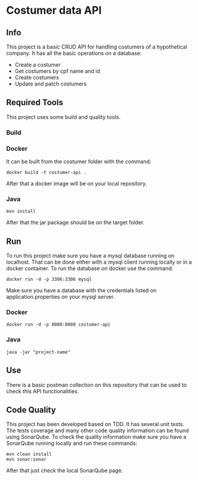 # Costumer data API
## Info
This project is a basic CRUD API for handling costumers of a hypothetical company.
It has all the basic operations on a database:
- Create a costumer
- Get costumers by cpf name and id
- Create costumers
- Update and patch costumers
## Required Tools
This project uses some build and quality tools.
### Build
### Docker
It can be built from the costumer folder with the command:
```
docker build -t costumer-api .
```
After that a docker image will be on your local repository.
### Java
```
mvn install
```
After that the jar package should be on the target folder.
## Run
To run this project make sure you have a mysql database running on localhost.
That can be done either with a mysql client running locally or in a docker container.
To run the database on docker use the command:
```
docker run -d -p 3306:3306 mysql
```
Make sure you have a database with the credentials listed on application.properties on your mysql server.
### Docker
```
docker run -d -p 8080:8080 costumer-api
```
### Java
```
java -jar "project-name"
```

## Use
There is a basic postman collection on this repository that can be used to check this API functionalities. 
## Code Quality
This project has been developed based on TDD. It has several unit tests.
The tests coverage and many other code quality information can be found using SonarQube.
To check the quality information make sure you have a SonarQube running locally and run these commands:
```
mvn clean install
mvn sonar:sonar
```
After that just check the local SonarQube page.
